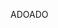 <span data-ttu-id="3515e-101">ADO</span><span class="sxs-lookup"><span data-stu-id="3515e-101">ADO</span></span>